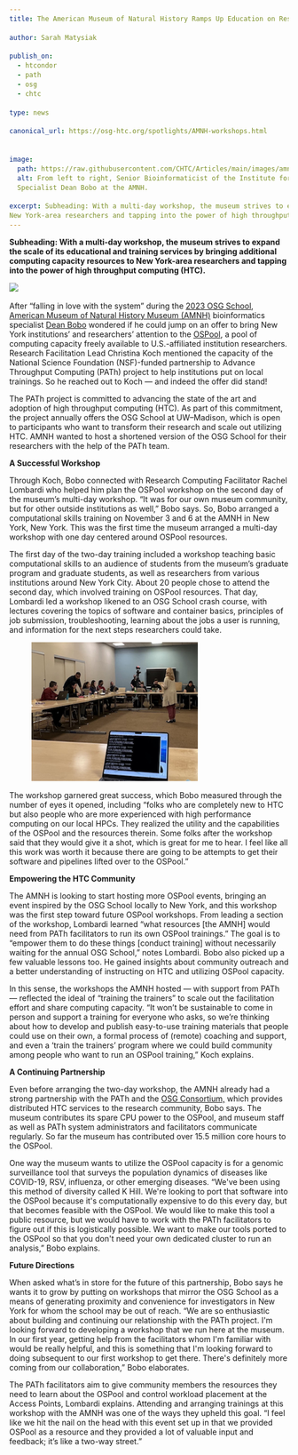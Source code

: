 ```yaml
---
title: The American Museum of Natural History Ramps Up Education on Research Computing

author: Sarah Matysiak

publish_on:
  - htcondor
  - path
  - osg
  - chtc
  
type: news

canonical_url: https://osg-htc.org/spotlights/AMNH-workshops.html


image:
  path: https://raw.githubusercontent.com/CHTC/Articles/main/images/amnhgroup.jpeg
  alt: From left to right, Senior Bioinformaticist of the Institute for Comparative Genomics Apurva Narechania, Research Computing Facilitator Rachel Lombardi, and Bioinformatics 
  Specialist Dean Bobo at the AMNH.

excerpt: Subheading: With a multi-day workshop, the museum strives to expand the scale of its educational and training services by bringing additional computing capacity resources to
New York-area researchers and tapping into the power of high throughput computing (HTC).
---
```


**Subheading: With a multi-day workshop, the museum strives to expand the scale of its educational and training services by bringing additional computing capacity resources to
New York-area researchers and tapping into the power of high throughput computing (HTC).**

![](https://lh7-us.googleusercontent.com/LG2CvtGsthSFiRNtuf1sSh8V2oWg4ui_BDBiGNAQzM6t0N9_9UprHHNx-XKjSmET32cbpy3DP5jvnQUOrXt_u4saIskKu8CTuDqaHpOgrzgbal51i8R4prNbBAIoIYepHMw3ERldaJiRbVJ06Yvbm6A)


After “falling in love with the system” during the [2023 OSG School](https://osg-htc.org/user-school-2023/%20/h), [American Museum of Natural History Museum (AMNH)](https://www.amnh.org/%20/h) 
bioinformatics specialist [Dean Bobo](https://www.amnh.org/research/staff-directory/dean-bobo%20/h) wondered if he could jump on an offer to bring New York institutions’ and 
researchers’ attention to the [OSPool](https://osg-htc.org/services/open_science_pool.html%20/h), a pool of computing capacity freely available to U.S.-affiliated institution 
researchers. Research Facilitation Lead Christina Koch mentioned the capacity of the National Science Foundation (NSF)-funded partnership to Advance Throughput Computing (PATh) 
project to help institutions put on local trainings. So he reached out to Koch — and indeed the offer did stand!

The PATh project is committed to advancing the state of the art and adoption of high throughput computing (HTC). As part of this commitment, the project annually offers the OSG 
School at UW–Madison, which is open to participants who want to transform their research and scale out utilizing HTC. AMNH wanted to host a shortened version of the OSG School 
for their researchers with the help of the PATh team.

**A Successful Workshop**

Through Koch, Bobo connected with Research Computing Facilitator Rachel Lombardi who helped him plan the OSPool workshop on the second day of the museum’s multi-day workshop.
“It was for our own museum community, but for other outside institutions as well,” Bobo says. So, Bobo arranged a computational skills training on November 3 and 6 at the AMNH in 
New York, New York. This was the first time the museum arranged a multi-day workshop with one day centered around OSPool resources.

The first day of the two-day training included a workshop teaching basic computational skills to an audience of students from the museum’s graduate program and graduate students, 
as well as researchers from various institutions around New York City. About 20 people chose to attend the second day, which involved training on OSPool resources. That day, Lombardi 
led a workshop likened to an OSG School crash course, with lectures covering the topics of software and container basics, principles of job submission, troubleshooting, learning about
the jobs a user is running, and information for the next steps researchers could take.


  
<figure class="figure float-end" style="margin-center: 1em">
  <img src='https://raw.githubusercontent.com/CHTC/Articles/main/images/amnh.jpg' height="250" width="300" class="figure-img img-fluid rounded" alt="Rachel Lombardi during her presentation.">
  <figcaption class="figure-caption"Rachel Lombardi during her presentation.
<br/></figcaption>
</figure>    

   

The workshop garnered great success, which Bobo measured through the number of eyes it opened, including “folks who are completely new to HTC but also people who are more experienced 
with high performance computing on our local HPCs. They realized the utility and the capabilities of the OSPool and the resources therein. Some folks after the workshop said that 
they would give it a shot, which is great for me to hear. I feel like all this work was worth it because there are going to be attempts to get their software and pipelines lifted 
over to the OSPool.”

**Empowering the HTC Community**

The AMNH is looking to start hosting more OSPool events, bringing an event inspired by the OSG School locally to New York, and this workshop was the first step toward future OSPool
workshops. From leading a section of the workshop, Lombardi learned “what resources [the AMNH] would need from PATh facilitators to run its own OSPool trainings.” The goal is to 
“empower them to do these things [conduct training] without necessarily waiting for the annual OSG School,” notes Lombardi. Bobo also picked up a few valuable lessons too. He gained
insights about community outreach and a better understanding of instructing on HTC and utilizing OSPool capacity.

In this sense, the workshops the AMNH hosted — with support from PATh — reflected the ideal of “training the trainers” to scale out the facilitation effort and share computing 
capacity. “It won’t be sustainable to come in person and support a training for everyone who asks, so we’re thinking about how to develop and publish easy-to-use training materials 
that people could use on their own, a formal process of (remote) coaching and support, and even a ‘train the trainers’ program where we could build community among people who want 
to run an OSPool training,” Koch explains.

**A Continuing Partnership**

Even before arranging the two-day workshop, the AMNH already had a strong partnership with the PATh and the [OSG Consortium,](https://osg-htc.org/) which provides distributed HTC 
services to the research community, Bobo says. The museum contributes its spare CPU power to the OSPool, and museum staff as well as PATh system administrators and facilitators
communicate regularly. So far the museum has contributed over 15.5 million core hours to the OSPool.

One way the museum wants to utilize the OSPool capacity is for a genomic surveillance tool that surveys the population dynamics of diseases like COVID-19, RSV, influenza, or other 
emerging diseases. “We've been using this method of diversity called K Hill. We're looking to port that software into the OSPool because it's computationally expensive to do this 
every day, but that becomes feasible with the OSPool. We would like to make this tool a public resource, but we would have to work with the PATh facilitators to figure out if this 
is logistically possible. We want to make our tools ported to the OSPool so that you don't need your own dedicated cluster to run an analysis,” Bobo explains.

**Future Directions**

When asked what’s in store for the future of this partnership, Bobo says he wants it to grow by putting on workshops that mirror the OSG School as a means of generating proximity and 
convenience for investigators in New York for whom the school may be out of reach. “We are so enthusiastic about building and continuing our relationship with the PATh project. I'm 
looking forward to developing a workshop that we run here at the museum. In our first year, getting help from the facilitators whom I'm familiar with would be really helpful, and
this is something that I'm looking forward to doing subsequent to our first workshop to get there. There's definitely more coming from our collaboration,” Bobo elaborates.

The PATh facilitators aim to give community members the resources they need to learn about the OSPool and control workload placement at the Access Points, Lombardi explains. 
Attending and arranging trainings at this workshop with the AMNH was one of the ways they upheld this goal. “I feel like we hit the nail on the head with this event set up in that 
we provided OSPool as a resource and they provided a lot of valuable input and feedback; it’s like a two-way street.”
